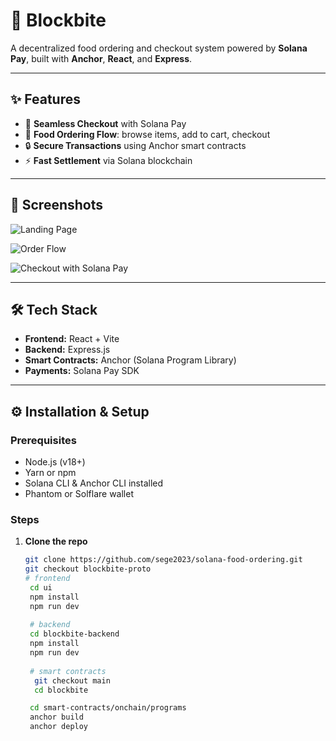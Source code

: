 # 🍴 Blockbite

A decentralized food ordering and checkout system powered by **Solana Pay**, built with **Anchor**, **React**, and **Express**.  

---

## ✨ Features

- 🚀 **Seamless Checkout** with Solana Pay  
- 🛒 **Food Ordering Flow**: browse items, add to cart, checkout  
- 🔒 **Secure Transactions** using Anchor smart contracts  
- ⚡ **Fast Settlement** via Solana blockchain  

---

## 📸 Screenshots

![Landing Page](path-to-landing.png)  

![Order Flow](path-to-order.png)  

![Checkout with Solana Pay](path-to-checkout.png)  

---

## 🛠️ Tech Stack

- **Frontend:** React + Vite  
- **Backend:** Express.js  
- **Smart Contracts:** Anchor (Solana Program Library)  
- **Payments:** Solana Pay SDK  

---

## ⚙️ Installation & Setup

### Prerequisites
- Node.js (v18+)  
- Yarn or npm  
- Solana CLI & Anchor CLI installed  
- Phantom or Solflare wallet  

### Steps

1. **Clone the repo**
   ```bash
   git clone https://github.com/sege2023/solana-food-ordering.git
   git checkout blockbite-proto
   # frontend
    cd ui
    npm install
    npm run dev
    
    # backend
    cd blockbite-backend
    npm install
    npm run dev
    
    # smart contracts
     git checkout main
     cd blockbite
   
    cd smart-contracts/onchain/programs
    anchor build
    anchor deploy
     
    
